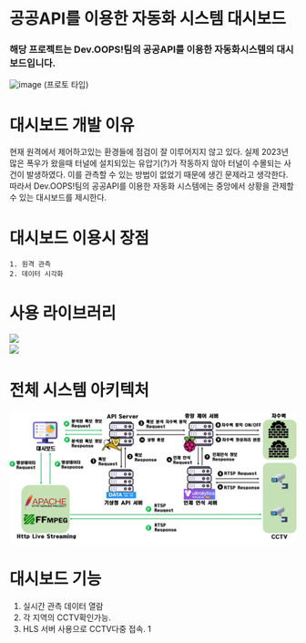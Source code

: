 # 공공API를 이용한 자동화 시스템 대시보드
### 해당 프로젝트는 Dev.OOPS!팀의 공공API를 이용한 자동화시스템의 대시보드입니다.
![image](https://github.com/2022-Dev-OOPS/Front_End/assets/75216723/c43a160f-219e-4f8e-95af-bb76b18e1126)
(프로토 타입)
# 대시보드 개발 이유
현재 원격에서 제어하고있는 환경들에 점검이 잘 이루어지지 않고 있다.
실제 2023년 많은 폭우가 왔을때 터널에 설치되있는 유압기(?)가 작동하지 않아 터널이 수몰되는 사건이 발생하였다. 이를 관측할 수 있는 방법이 없었기 때문에 생긴 문제라고 생각한다. 
따라서 Dev.OOPS!팀의 공공API를 이용한 자동화 시스템에는 중앙에서 상황을 관제할 수 있는 대시보드를 제시한다.
# 대시보드 이용시 장점
~~~~
1. 원격 관측
2. 데이터 시각화
~~~~
# 사용 라이브러리
<img src="https://img.shields.io/badge/react-61DAFB?style=for-the-badge&logo=react&logoColor=black">
</br>
<img src="https://img.shields.io/badge/mui-007FFF?style=for-the-badge&logo=mui&logoColor=white">

# 전체 시스템 아키텍처
![Alt text](image.png)
# 대시보드 기능
1. 실시간 관측 데이터 열람
2. 각 지역의 CCTV확인가능.
3. HLS 서버 사용으로 CCTV다중 접속. 1